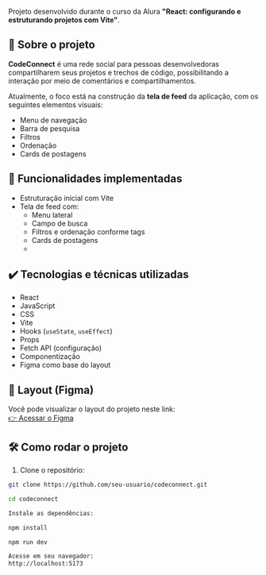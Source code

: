 Projeto desenvolvido durante o curso da Alura **"React: configurando e estruturando projetos com Vite"**.

## 🧠 Sobre o projeto

**CodeConnect** é uma rede social para pessoas desenvolvedoras compartilharem seus projetos e trechos de código, possibilitando a interação por meio de comentários e compartilhamentos.

Atualmente, o foco está na construção da **tela de feed** da aplicação, com os seguintes elementos visuais:

- Menu de navegação
- Barra de pesquisa
- Filtros
- Ordenação
- Cards de postagens


## 🔨 Funcionalidades implementadas

- Estruturação inicial com Vite
- Tela de feed com:
  - Menu lateral
  - Campo de busca
  - Filtros e ordenação conforme tags
  - Cards de postagens
  - 

## ✔️ Tecnologias e técnicas utilizadas

- React
- JavaScript
- CSS
- Vite
- Hooks (`useState`, `useEffect`)
- Props
- Fetch API (configuração)
- Componentização
- Figma como base do layout

## 🎨 Layout (Figma)

Você pode visualizar o layout do projeto neste link:  
[👉 Acessar o Figma](https://www.figma.com/design/SASyBm2k3IlqrO8qI1Otg1/React--constru%C3%ADndo-componentes-com-JSX-%7C-CodeConnect?node-id=201-4085)

## 🛠️ Como rodar o projeto

1. Clone o repositório:

```bash
git clone https://github.com/seu-usuario/codeconnect.git

cd codeconnect

Instale as dependências:

npm install

npm run dev

Acesse em seu navegador:
http://localhost:5173
